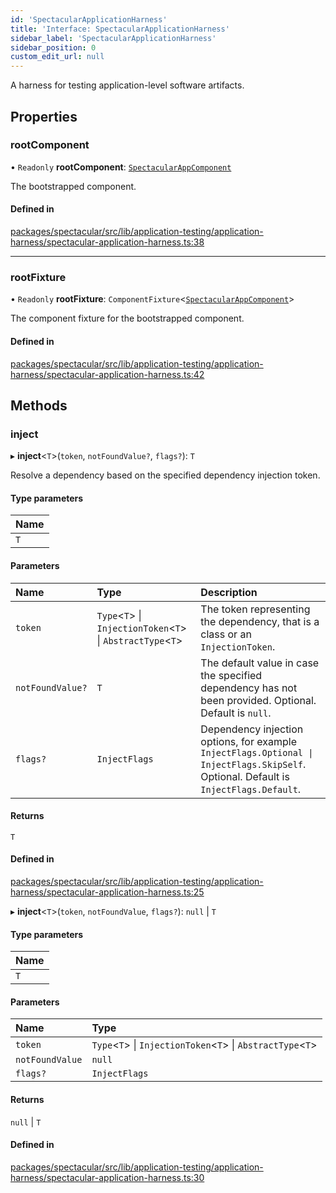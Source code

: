 ```yaml
---
id: 'SpectacularApplicationHarness'
title: 'Interface: SpectacularApplicationHarness'
sidebar_label: 'SpectacularApplicationHarness'
sidebar_position: 0
custom_edit_url: null
---
```


A harness for testing application-level software artifacts.

## Properties

### rootComponent

• `Readonly` **rootComponent**:
[`SpectacularAppComponent`](../classes/SpectacularAppComponent.md)

The bootstrapped component.

#### Defined in

[packages/spectacular/src/lib/application-testing/application-harness/spectacular-application-harness.ts:38](https://github.com/ngworker/ngworker/blob/c91c5ac/packages/spectacular/src/lib/application-testing/application-harness/spectacular-application-harness.ts#L38)

---

### rootFixture

• `Readonly` **rootFixture**:
`ComponentFixture`<[`SpectacularAppComponent`](../classes/SpectacularAppComponent.md)\>

The component fixture for the bootstrapped component.

#### Defined in

[packages/spectacular/src/lib/application-testing/application-harness/spectacular-application-harness.ts:42](https://github.com/ngworker/ngworker/blob/c91c5ac/packages/spectacular/src/lib/application-testing/application-harness/spectacular-application-harness.ts#L42)

## Methods

### inject

▸ **inject**<`T`\>(`token`, `notFoundValue?`, `flags?`): `T`

Resolve a dependency based on the specified dependency injection token.

#### Type parameters

| Name |
| :--- |
| `T`  |

#### Parameters

| Name             | Type                                                           | Description                                                                                                                           |
| :--------------- | :------------------------------------------------------------- | :------------------------------------------------------------------------------------------------------------------------------------ |
| `token`          | `Type`<`T`\> \| `InjectionToken`<`T`\> \| `AbstractType`<`T`\> | The token representing the dependency, that is a class or an `InjectionToken`.                                                        |
| `notFoundValue?` | `T`                                                            | The default value in case the specified dependency has not been provided. Optional. Default is `null`.                                |
| `flags?`         | `InjectFlags`                                                  | Dependency injection options, for example `InjectFlags.Optional \| InjectFlags.SkipSelf`. Optional. Default is `InjectFlags.Default`. |

#### Returns

`T`

#### Defined in

[packages/spectacular/src/lib/application-testing/application-harness/spectacular-application-harness.ts:25](https://github.com/ngworker/ngworker/blob/c91c5ac/packages/spectacular/src/lib/application-testing/application-harness/spectacular-application-harness.ts#L25)

▸ **inject**<`T`\>(`token`, `notFoundValue`, `flags?`): `null` \| `T`

#### Type parameters

| Name |
| :--- |
| `T`  |

#### Parameters

| Name            | Type                                                           |
| :-------------- | :------------------------------------------------------------- |
| `token`         | `Type`<`T`\> \| `InjectionToken`<`T`\> \| `AbstractType`<`T`\> |
| `notFoundValue` | `null`                                                         |
| `flags?`        | `InjectFlags`                                                  |

#### Returns

`null` \| `T`

#### Defined in

[packages/spectacular/src/lib/application-testing/application-harness/spectacular-application-harness.ts:30](https://github.com/ngworker/ngworker/blob/c91c5ac/packages/spectacular/src/lib/application-testing/application-harness/spectacular-application-harness.ts#L30)
